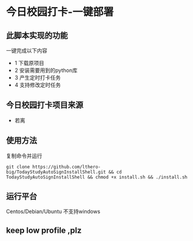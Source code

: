 # 今日校园打卡-一键部署

## 此脚本实现的功能
一键完成以下内容
* 1 下载原项目
* 2 安装需要用到的python库
* 3 产生定时打卡任务
* 4 支持修改定时任务

## 今日校园打卡项目来源 
* 若离

## 使用方法
复制命令并运行
```
git clone https://github.com/lthero-big/TodayStudyAutoSignInstallShell.git && cd TodayStudyAutoSignInstallShell && chmod +x install.sh && ./install.sh
```
## 运行平台
Centos/Debian/Ubuntu
不支持windows

## keep low profile ,plz
